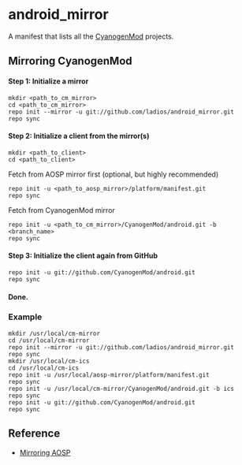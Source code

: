 android_mirror
==============

A manifest that lists all the [CyanogenMod][cm] projects.


Mirroring CyanogenMod
---------------------

#### Step 1: Initialize a mirror

	mkdir <path_to_cm_mirror>
	cd <path_to_cm_mirror>
	repo init --mirror -u git://github.com/ladios/android_mirror.git
	repo sync

#### Step 2: Initialize a client from the mirror(s)

	mkdir <path_to_client>
	cd <path_to_client>

Fetch from AOSP mirror first (optional, but highly recommended)

	repo init -u <path_to_aosp_mirror>/platform/manifest.git
	repo sync

Fetch from CyanogenMod mirror

	repo init -u <path_to_cm_mirror>/CyanogenMod/android.git -b <branch_name>
	repo sync

#### Step 3: Initialize the client again from GitHub

	repo init -u git://github.com/CyanogenMod/android.git
	repo sync

#### Done.


### Example

	mkdir /usr/local/cm-mirror
	cd /usr/local/cm-mirror
	repo init --mirror -u git://github.com/ladios/android_mirror.git
	repo sync
	mkdir /usr/local/cm-ics
	cd /usr/local/cm-ics
	repo init -u /usr/local/aosp-mirror/platform/manifest.git
	repo sync
	repo init -u /usr/local/cm-mirror/CyanogenMod/android.git -b ics
	repo sync
	repo init -u git://github.com/CyanogenMod/android.git
	repo sync


Reference
---------

 * [Mirroring AOSP](http://groups.google.com/group/android-building/browse_thread/thread/da02f0aa3950ab70/)


[cm]: https://github.com/CyanogenMod
